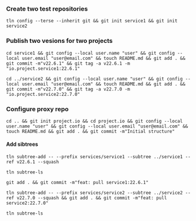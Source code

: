 
### Create two test repositories
```
tln config --terse --inherit git && git init service1 && git init service2
```

### Publish two vesions for two projects
```
cd service1 && git config --local user.name "user" && git config --local user.email "user@email.com" && touch README.md && git add . && git commit -m"v22.6.1" && git tag -a v22.6.1 -m "io.project.service1:22.6.1"
```

```
cd ../service2 && git config --local user.name "user" && git config --local user.email "user@email.com" && touch README.md && git add . && git commit -m"v22.7.0" && git tag -a v22.7.0 -m "io.project.service2:22.7.0"
```

### Configure proxy repo 
```
cd .. && git init project.io && cd project.io && git config --local user.name "user" && git config --local user.email "user@email.com" && touch README.md && git add . && git commit -m"Initial structure"
```
#### Add sibtrees 
```
tln subtree-add -- --prefix services/service1 --subtree ../service1 --ref v22.6.1 --squash
```
```
tln subtree-ls
```
```
git add . && git commit -m"feat: pull service1:22.6.1"
```
```
tln subtree-add -- --prefix services/service2 --subtree ../service2 --ref v22.7.0 --squash && git add . && git commit -m"feat: pull service2:22.7.0"
```
```
tln subtree-ls
```


